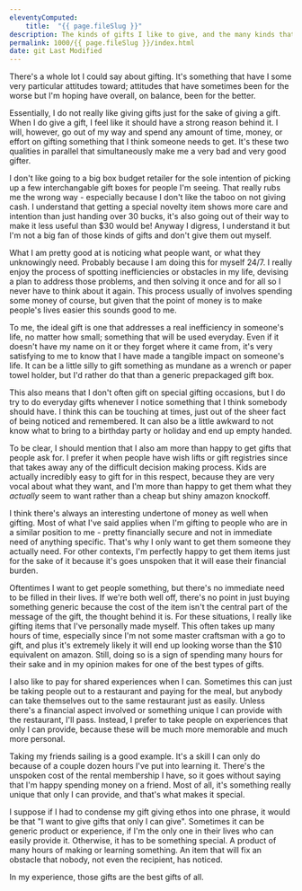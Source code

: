 ```yaml
---
eleventyComputed:
    title:  "{{ page.fileSlug }}"
description: The kinds of gifts I like to give, and the many kinds that I don't
permalink: 1000/{{ page.fileSlug }}/index.html
date: git Last Modified
---
```


There's a whole lot I could say about gifting. It's something that have I some very particular attitudes toward; attitudes that have sometimes been for the worse but I'm hoping have overall, on balance, been for the better.

Essentially, I do not really like giving gifts just for the sake of giving a gift. When I do give a gift, I feel like it should have a strong reason behind it. I will, however, go out of my way and spend any amount of time, money, or effort on gifting something that I think someone needs to get. It's these two qualities in parallel that simultaneously make me a very bad and very good gifter.

I don't like going to a big box budget retailer for the sole intention of picking up a few interchangable gift boxes for people I'm seeing. That really rubs me the wrong way - especially because I don't like the taboo on not giving cash. I understand that getting a special novelty item shows more care and intention than just handing over 30 bucks, it's also going out of their way to make it less useful than $30 would be! Anyway I digress, I understand it but I'm not a big fan of those kinds of gifts and don't give them out myself.

What I am pretty good at is noticing what people want, or what they unknowingly need. Probably because I am doing this for myself 24/7. I really enjoy the process of spotting inefficiencies or obstacles in my life, devising a plan to address those problems, and then solving it once and for all so I never have to think about it again. This process usually of involves spending some money of course, but given that the point of money is to make people's lives easier this sounds good to me.

To me, the ideal gift is one that addresses a real inefficiency in someone's life, no matter how small; something that will be used everyday. Even if it doesn't have my name on it or they forget where it came from, it's very satisfying to me to know that I have made a tangible impact on someone's life. It can be a little silly to gift something as mundane as a wrench or paper towel holder, but I'd rather do that than a generic prepackaged gift box.

This also means that I don't often gift on special gifting occasions, but I do try to do everyday gifts whenever I notice something that I think somebody should have. I think this can be touching at times, just out of the sheer fact of being noticed and remembered. It can also be a little awkward to not know what to bring to a birthday party or holiday and end up empty handed.

To be clear, I should mention that I also am more than happy to get gifts that people ask for. I prefer it when people have wish lifts or gift registries since that takes away any of the difficult decision making process. Kids are actually incredibly easy to gift for in this respect, because they are very vocal about what they want, and I'm more than happy to get them what they _actually_ seem to want rather than a cheap but shiny amazon knockoff.

I think there's always an interesting undertone of money as well when gifting. Most of what I've said applies when I'm gifting to people who are in a similar position to me - pretty financially secure and not in immediate need of anything specific. That's why I only want to get them someone they actually need. For other contexts, I'm perfectly happy to get them items just for the sake of it because it's goes unspoken that it will ease their financial burden.

Oftentimes I want to get people something, but there's no immediate need to be filled in their lives. If we're both well off, there's no point in just buying something generic because the cost of the item isn't the central part of the message of the gift, the thought behind it is. For these situations, I really like gifting items that I've personally made myself. This often takes up many hours of time, especially since I'm not some master craftsman with a go to gift, and plus it's extremely likely it will end up looking worse than the $10 equivalent on amazon. Still, doing so is a sign of spending many hours for their sake and in my opinion makes for one of the best types of gifts.

I also like to pay for shared experiences when I can. Sometimes this can just be taking people out to a restaurant and paying for the meal, but anybody can take themselves out to the same restaurant just as easily. Unless there's a financial aspect involved or something unique I can provide with the restaurant, I'll pass. Instead, I prefer to take people on experiences that only I can provide, because these will be much more memorable and much more personal.

Taking my friends sailing is a good example. It's a skill I can only do because of a couple dozen hours I've put into learning it. There's the unspoken cost of the rental membership I have, so it goes without saying that I'm happy spending money on a friend. Most of all, it's something really unique that only I can provide, and that's what makes it special.

I suppose if I had to condense my gift giving ethos into one phrase, it would be that "I want to give gifts that only I can give". Sometimes it can be generic product or experience, if I'm the only one in their lives who can easily provide it. Otherwise, it has to be something special. A product of many hours of making or learning something. An item that will fix an obstacle that nobody, not even the recipient, has noticed.

In my experience, those gifts are the best gifts of all.